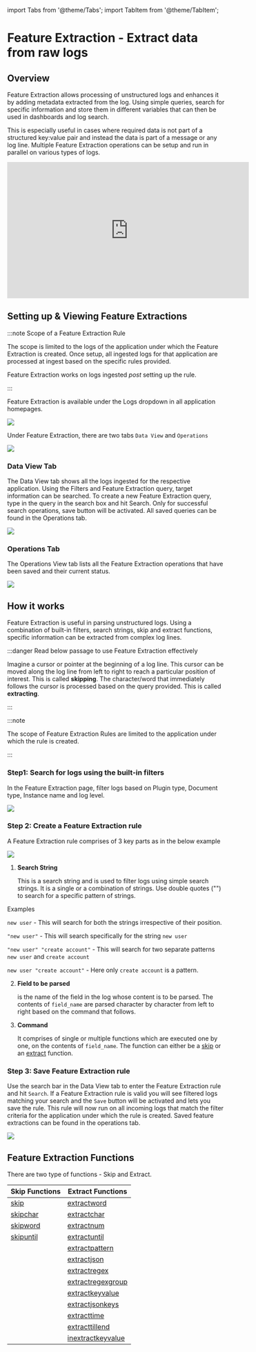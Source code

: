 import Tabs from '@theme/Tabs';
import TabItem from '@theme/TabItem';

# Feature Extraction - Extract data from raw logs

## Overview

Feature Extraction allows processing of unstructured logs and enhances it by adding metadata extracted from the log. Using simple queries, search for specific information and store them in different variables that can then be used in dashboards and log search. 

This is especially useful in cases where required data is not part of a structured key:value pair and instead the data is part of a message or any log line. Multiple Feature Extraction operations can be setup and run in parallel on various types of logs. 

<iframe width="560" height="315" src="https://www.youtube.com/embed/zP7UbSvcg3Q" title="YouTube video player" frameborder="0" allow="accelerometer; autoplay; clipboard-write; encrypted-media; gyroscope; picture-in-picture" allowfullscreen></iframe>



## Setting up & Viewing Feature Extractions

:::note Scope of a Feature Extraction Rule

The scope is limited to the logs of the application under which the Feature Extraction is created. Once setup, all ingested logs for that application are processed at ingest based on the specific rules provided.

Feature Extraction works on logs ingested *post* setting up the rule. 

:::

Feature Extraction is available under the Logs dropdown in all application homepages.

<img src="/img/feature_extraction/feature_extraction_tab.png" />



Under Feature Extraction, there are two tabs `Data View` and `Operations`

<img src="/img/feature_extraction/ui.png" />


### Data View Tab

The Data View tab shows all the logs ingested for the respective application. Using the Filters and Feature Extraction query, target information can be searched. To create a new Feature Extraction query, type in the query in the search box and hit Search. Only for successful search operations, save button will be activated. All saved queries can be found in the Operations tab.

<img src="/img/feature_extraction/data_view.png" />


### Operations Tab

The Operations View tab lists all the Feature Extraction operations that have been saved and their current status. 

<img src="/img/feature_extraction/operations_view.png" />

## How it works ##

Feature Extraction is useful in parsing unstructured logs. Using a combination of built-in filters, search strings,  skip and extract functions, specific information can be extracted from complex log lines.

:::danger Read below passage to use Feature Extraction effectively

Imagine a cursor or pointer at the beginning of a log line. This cursor can be moved along the log line from left to right to reach a particular position of interest. This is called **skipping**. The character/word that immediately follows the cursor is processed based on the query provided. This is called **extracting**. 

:::

:::note

The scope of Feature Extraction Rules are limited to the application under which the rule is created.

:::

### Step1: Search for logs using the built-in filters

In the Feature Extraction page, filter logs based on Plugin type, Document type, Instance name and log level. 

<img src="/img/feature_extraction/filters.png" />

### Step 2: Create a Feature Extraction rule

A Feature Extraction rule comprises of 3 key parts as in the below example

<img src="/img/feature_extraction/syntax.svg" />

1. **Search String**

   This is a search string and is used to filter logs using simple search strings. It is a single or a combination of strings. Use double quotes ("") to search for a specific pattern of strings.

Examples

`new user` - This will search for both the strings irrespective of their position.

`"new user"` - This will search specifically for the string `new user`

`"new user" "create account"` - This will search for two separate patterns `new user` and `create account`

`new user "create account"` - Here only `create account` is a pattern.


2. **Field to be parsed**

   is the name of the field in the log whose content is to be parsed. The contents of `field_name` are parsed character by character from left to right based on the command that follows.

3. **Command**

   It comprises of single or multiple functions which are executed one by one, on the contents of `field_name`. The function can either be a [skip](/docs/selfhosted-turbo/Log_management/skip_functions) or an [extract](/docs/selfhosted-turbo/Log_management/extract_functions) function.





### Step 3: Save Feature Extraction rule

Use the search bar in the Data View tab to enter the Feature Extraction rule and hit `Search`. If a Feature Extraction rule is valid you will see filtered logs matching your search and the `Save` button will be activated and lets you save the rule. This rule will now run on all incoming logs that match the filter criteria for the application under which the rule is created. Saved feature extractions can be found in the operations tab.

<img src="/img/feature_extraction/operations_view.png" />


## Feature Extraction Functions ##

There are two type of functions - Skip and Extract.

| Skip Functions | Extract Functions |
|--|--|
| [skip](/docs/selfhosted-turbo/Log_management/skip_functions#skip) | [extractword](/docs/selfhosted-turbo/Log_management/extract_functions#extractword) |
| [skipchar](/docs/selfhosted-turbo/Log_management/skip_functions#skipchar) | [extractchar](/docs/selfhosted-turbo/Log_management/extract_functions#extractchar) |
| [skipword](/docs/selfhosted-turbo/Log_management/skip_functions#skipword) | [extractnum](/docs/selfhosted-turbo/Log_management/extract_functions#extractnum) |
| [skipuntil](/docs/selfhosted-turbo/Log_management/skip_functions#skipuntil) | [extractuntil](/docs/selfhosted-turbo/Log_management/extract_functions#extractuntil) |
|  | [extractpattern](/docs/selfhosted-turbo/Log_management/extract_functions#extractpattern) |
|  | [extractjson](/docs/selfhosted-turbo/Log_management/extract_functions#extractjson) |
|  | [extractregex](/docs/selfhosted-turbo/Log_management/extract_functions#extractregex) |
|  | [extractregexgroup](/docs/selfhosted-turbo/Log_management/extract_functions#extractregexgroup) |
|  | [extractkeyvalue](/docs/selfhosted-turbo/Log_management/extract_functions#extractkeyvalue) |
|  | [extractjsonkeys](/docs/selfhosted-turbo/Log_management/extract_functions#extractjsonkeys) |
|  | [extracttime](/docs/selfhosted-turbo/Log_management/extract_functions#extracttime) |
|  | [extracttillend](/docs/selfhosted-turbo/Log_management/extract_functions#extracttillend) |
|  | [inextractkeyvalue](/docs/selfhosted-turbo/Log_management/extract_functions#inextractkeyvalue) |







